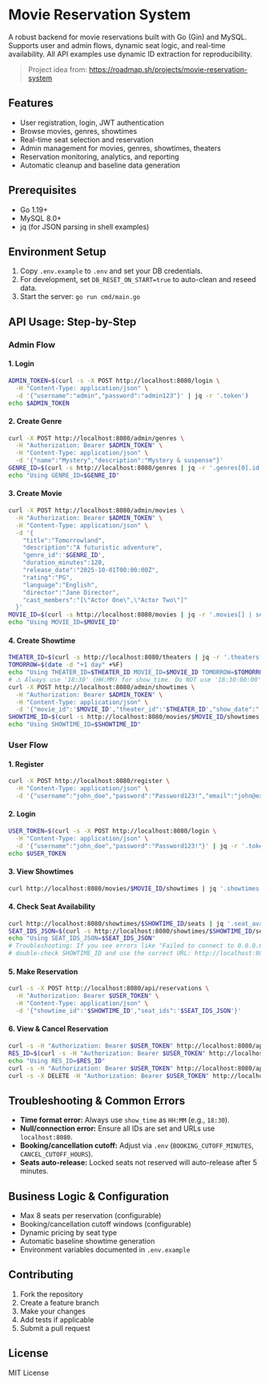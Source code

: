 # Movie Reservation System

A robust backend for movie reservations built with Go (Gin) and MySQL. Supports user and admin flows, dynamic seat logic, and real-time availability. All API examples use dynamic ID extraction for reproducibility.

> Project idea from: https://roadmap.sh/projects/movie-reservation-system

## Features
- User registration, login, JWT authentication
- Browse movies, genres, showtimes
- Real-time seat selection and reservation
- Admin management for movies, genres, showtimes, theaters
- Reservation monitoring, analytics, and reporting
- Automatic cleanup and baseline data generation

## Prerequisites
- Go 1.19+
- MySQL 8.0+
- jq (for JSON parsing in shell examples)

## Environment Setup
1. Copy `.env.example` to `.env` and set your DB credentials.
2. For development, set `DB_RESET_ON_START=true` to auto-clean and reseed data.
3. Start the server: `go run cmd/main.go`

## API Usage: Step-by-Step

### Admin Flow
#### 1. Login
```bash
ADMIN_TOKEN=$(curl -s -X POST http://localhost:8080/login \
  -H "Content-Type: application/json" \
  -d '{"username":"admin","password":"admin123"}' | jq -r '.token')
echo $ADMIN_TOKEN
```
#### 2. Create Genre
```bash
curl -X POST http://localhost:8080/admin/genres \
  -H "Authorization: Bearer $ADMIN_TOKEN" \
  -H "Content-Type: application/json" \
  -d '{"name":"Mystery","description":"Mystery & suspense"}'
GENRE_ID=$(curl -s http://localhost:8080/genres | jq -r '.genres[0].id')
echo "Using GENRE_ID=$GENRE_ID"
```
#### 3. Create Movie
```bash
curl -X POST http://localhost:8080/admin/movies \
  -H "Authorization: Bearer $ADMIN_TOKEN" \
  -H "Content-Type: application/json" \
  -d '{
    "title":"Tomorrowland",
    "description":"A futuristic adventure",
    "genre_id":'$GENRE_ID',
    "duration_minutes":120,
    "release_date":"2025-10-01T00:00:00Z",
    "rating":"PG",
    "language":"English",
    "director":"Jane Director",
    "cast_members":"[\"Actor One\",\"Actor Two\"]"
  }'
MOVIE_ID=$(curl -s http://localhost:8080/movies | jq -r '.movies[] | select(.title=="Tomorrowland") | .id' | head -n1)
echo "Using MOVIE_ID=$MOVIE_ID"
```
#### 4. Create Showtime
```bash
THEATER_ID=$(curl -s http://localhost:8080/theaters | jq -r '.theaters[0].id')
TOMORROW=$(date -d "+1 day" +%F)
echo "Using THEATER_ID=$THEATER_ID MOVIE_ID=$MOVIE_ID TOMORROW=$TOMORROW"
# ⚠️ Always use '18:30' (HH:MM) for show_time. Do NOT use '18:30:00:00'.
curl -X POST http://localhost:8080/admin/showtimes \
  -H "Authorization: Bearer $ADMIN_TOKEN" \
  -H "Content-Type: application/json" \
  -d '{"movie_id":'$MOVIE_ID',"theater_id":'$THEATER_ID',"show_date":"'$TOMORROW'","show_time":"18:30","price":15.00}'
SHOWTIME_ID=$(curl -s http://localhost:8080/movies/$MOVIE_ID/showtimes | jq -r '.showtimes[] | select(.show_date | startswith("'$TOMORROW'")) | .id' | head -n1)
echo "Using SHOWTIME_ID=$SHOWTIME_ID"
```

### User Flow
#### 1. Register
```bash
curl -X POST http://localhost:8080/register \
  -H "Content-Type: application/json" \
  -d '{"username":"john_doe","password":"Password123!","email":"john@example.com","full_name":"John Doe"}'
```
#### 2. Login
```bash
USER_TOKEN=$(curl -s -X POST http://localhost:8080/login \
  -H "Content-Type: application/json" \
  -d '{"username":"john_doe","password":"Password123!"}' | jq -r '.token')
echo $USER_TOKEN
```
#### 3. View Showtimes
```bash
curl http://localhost:8080/movies/$MOVIE_ID/showtimes | jq '.showtimes'
```
#### 4. Check Seat Availability
```bash
curl http://localhost:8080/showtimes/$SHOWTIME_ID/seats | jq '.seat_availability[0]'
SEAT_IDS_JSON=$(curl -s http://localhost:8080/showtimes/$SHOWTIME_ID/seats | jq '[.seat_availability[] | select(.status=="available") | .seat.id] | .[0:2]' | tr -d '\n ')
echo "Using SEAT_IDS_JSON=$SEAT_IDS_JSON"
# Troubleshooting: If you see errors like "Failed to connect to 0.0.0.68 port 80" or "Cannot iterate over null (null)",
# double-check SHOWTIME_ID and use the correct URL: http://localhost:8080/showtimes/$SHOWTIME_ID/seats
```
#### 5. Make Reservation
```bash
curl -s -X POST http://localhost:8080/api/reservations \
  -H "Authorization: Bearer $USER_TOKEN" \
  -H "Content-Type: application/json" \
  -d '{"showtime_id":'$SHOWTIME_ID',"seat_ids":'$SEAT_IDS_JSON'}'
```
#### 6. View & Cancel Reservation
```bash
curl -s -H "Authorization: Bearer $USER_TOKEN" http://localhost:8080/api/reservations | jq '.reservations'
RES_ID=$(curl -s -H "Authorization: Bearer $USER_TOKEN" http://localhost:8080/api/reservations | jq -r '.reservations[0].id')
echo "Using RES_ID=$RES_ID"
curl -s -H "Authorization: Bearer $USER_TOKEN" http://localhost:8080/api/reservations/$RES_ID | jq '.reservation'
curl -s -X DELETE -H "Authorization: Bearer $USER_TOKEN" http://localhost:8080/api/reservations/$RES_ID
```

## Troubleshooting & Common Errors
- **Time format error:** Always use `show_time` as `HH:MM` (e.g., `18:30`).
- **Null/connection error:** Ensure all IDs are set and URLs use `localhost:8080`.
- **Booking/cancellation cutoff:** Adjust via `.env` (`BOOKING_CUTOFF_MINUTES`, `CANCEL_CUTOFF_HOURS`).
- **Seats auto-release:** Locked seats not reserved will auto-release after 5 minutes.

## Business Logic & Configuration
- Max 8 seats per reservation (configurable)
- Booking/cancellation cutoff windows (configurable)
- Dynamic pricing by seat type
- Automatic baseline showtime generation
- Environment variables documented in `.env.example`

## Contributing
1. Fork the repository
2. Create a feature branch
3. Make your changes
4. Add tests if applicable
5. Submit a pull request

## License
MIT License
